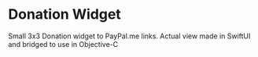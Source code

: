 # Donation Widget

Small 3x3 Donation widget to PayPal.me links. Actual view made in SwiftUI and bridged to use in Objective-C